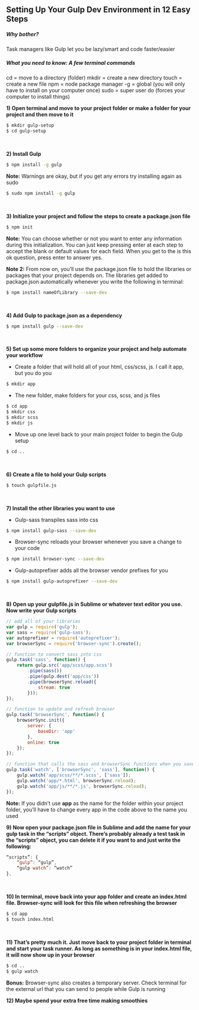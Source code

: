 ## Setting Up Your Gulp Dev Environment in 12 Easy Steps

##### Why bother?
Task managers like Gulp let you be lazy/smart and code faster/easier 
##### What you need to know: A few terminal commands
cd = move to a directory (folder)
mkdir = create a new directory
touch = create a new file
npm = node package manager
-g = global (you will only have to install on your computer once)
sudo = super user do (forces your computer to install things)
<br>


**1)  Open terminal and move to your project folder or make a folder for your project and then move to it**
```sh
$ mkdir gulp-setup
$ cd gulp-setup
```
<br>


**2)  Install Gulp**
```sh
$ npm install -g gulp
```
**Note:** Warnings are okay, but if you get any errors try installing again as sudo
```sh
$ sudo npm install -g gulp
```
<br>


**3)  Initialize your project and follow the steps to create a package.json file**
```sh
$ npm init
```

**Note:** You can choose whether or not you want to enter any information during this initialization. You can just keep pressing enter at each step to accept the blank or default values for each field. When you get to the is this ok question, press enter to answer yes.

**Note 2:** From now on, you’ll use the package.json file to hold the libraries or packages that your project depends on. The libraries get added to package.json automatically whenever you write the following in terminal:
```sh
$ npm install nameOfLibrary --save-dev
```
<br>


**4)  Add Gulp to package.json as a dependency**
```sh
$ npm install gulp --save-dev
```
<br>


**5)  Set up some more folders to organize your project and help automate your workflow**
* Create a folder that will hold all of your html, css/scss, js. I call it app, but you do you
```sh
$ mkdir app
```
*  The new folder, make folders for your css, scss, and js files
```sh
$ cd app
$ mkdir css
$ mkdir scss
$ mkdir js
```
* Move up one level back to your main project folder to begin the Gulp setup
```sh
$ cd ..
```	
<br>


**6)  Create a file to hold your Gulp scripts**
```sh
$ touch gulpfile.js
```
<br>


**7)  Install the other libraries you want to use**
* Gulp-sass transpiles sass into css
```sh
$ npm install gulp-sass --save-dev
```
* Browser-sync reloads your browser whenever you save a change to your code
```sh
$ npm install browser-sync --save-dev
```
* Gulp-autoprefixer adds all the browser vendor prefixes for you 
```sh
$ npm install gulp-autoprefixer --save-dev
```
<br>


**8)  Open up your gulpfile.js in Sublime or whatever text editor you use. Now write your Gulp scripts**
```javascript
// add all of your libraries
var gulp = require('gulp');
var sass = require('gulp-sass');
var autoprefixer = require('autoprefixer');
var browserSync = require('browser-sync').create();

// function to convert sass into css
gulp.task('sass', function() {
	return gulp.src('app/scss/app.scss')
		.pipe(sass())
		.pipe(gulp.dest('app/css'))
		.pipe(browserSync.reload({
			stream: true
		}));
});

// function to update and refresh browser
gulp.task('browserSync', function() {
	browserSync.init({
		server: {
			baseDir: 'app'
		},
		online: true
	});
});

// function that calls the sass and browserSync functions when you save a change to a .scss, .js, or .html file
gulp.task('watch', ['browserSync', 'sass'], function() {
	gulp.watch('app/scss/**/*.scss', ['sass']);
	gulp.watch('app/*.html', browserSync.reload);
	gulp.watch('app/js/**/*.js', browserSync.reload);
});
```

**Note:** If you didn’t use **app** as the name for the folder within your project folder, you’ll have to change every app in the code above to the name you used



**9)  Now open your package.json file in Sublime and add the name for your gulp task in the “scripts” object. There’s probably already a test task in the “scripts” object, you can delete it if you want to and just write the following:**
```javascript
“scripts”: {
	“gulp”: “gulp”,
	“gulp watch”: “watch”
},
```
<br>


**10)  In terminal, move back into your app folder and create an index.html file. Browser-sync will look for this file when refreshing the browser**
```sh
$ cd app
$ touch index.html
```
<br>


**11)  That’s pretty much it. Just move back to your project folder in terminal and start your task runner. As long as something is in your index.html file, it will now show up in your browser**
```sh
$ cd ..
$ gulp watch
```

**Bonus:** Browser-sync also creates a temporary server. Check terminal for the external url that you can send to people while Gulp is running
<br>


 **12)  Maybe spend your extra free time making smoothies**




